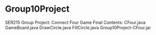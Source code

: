 # Group10Project
SER215 Group Project: Connect Four Game
Final Contents: 
  CFour.java
  GameBoard.java
  DrawCircle.java
  FillCircle.java
  Group10Project-CFour.jar
  
